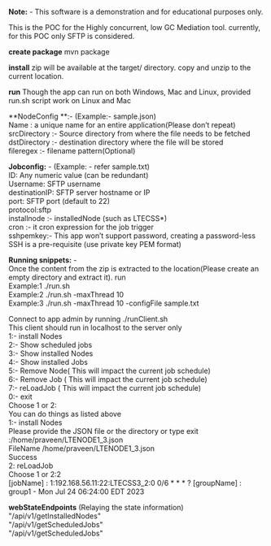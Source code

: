 
**Note:** - This software is a demonstration and for educational purposes only.

This is the POC for the Highly concurrent, low GC Mediation tool. currently, for this POC only SFTP is considered.

**create package**
mvn package

**install**
zip will be available at the target/ directory. copy and unzip to the current location.

**run**
Though the app can run on both Windows, Mac and Linux, provided run.sh script work  on Linux and Mac 

**NodeConfig **:- (Example:- sample.json)\
Name : a unique name for an entire application(Please don’t repeat)\
srcDirectory :- Source directory from where the file needs to be fetched\
dstDirectory :- destination directory where the file will be stored\
fileregex :- filename pattern(Optional)



**Jobconfig:** - (Example: - refer sample.txt)\
ID: Any numeric value (can be redundant)\
Username: SFTP username\
destinationIP: SFTP server hostname or IP\
port: SFTP port (default to 22)\
protocol:sftp\
installnode :-  installedNode (such as LTECSS*)\
cron :- it cron expression for the job trigger\
sshpemkey:- This app won’t support password, creating a password-less SSH is a pre-requisite (use private key PEM format)



**Running snippets:** -\
Once the content from the zip is extracted to the location(Please create an empty directory and extract it). run\
                Example:1 ./run.sh\
                Example:2 ./run.sh -maxThread 10\
                Example:3 ./run.sh -maxThread 10 -configFile  sample.txt

Connect to app admin by running ./runClient.sh\
This client should  run in localhost to the server only\
1:- install Nodes\
2:- Show scheduled jobs\
3:- Show installed Nodes\
4:- Show installed Jobs\
5:- Remove Node( This will impact the current job schedule)\
6:- Remove Job ( This will impact the current job schedule)\
7:- reLoadJob ( This will impact the current job schedule)\
0:- exit\
Choose 1 or 2:\
You can do things as listed above\
1:- install Nodes\
Please provide the JSON file or the directory or type exit :/home/praveen/LTENODE1_3.json\
FileName /home/praveen/LTENODE1_3.json\
Success\
2: reLoadJob\
Choose 1 or 2:2\
[jobName] : 1:192.168.56.11:22:LTECSS3_2:0 0/6 * * * ? [groupName] : group1 - Mon Jul 24 06:24:00 EDT 2023


**webStateEndpoints** (Relaying the state information)\
"/api/v1/getInstalledNodes"\
"/api/v1/getScheduledJobs"\
"/api/v1/getScheduledJobs"
